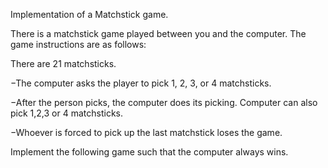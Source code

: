 Implementation of a Matchstick game.

There is a matchstick game played between you and the computer. The game instructions are as follows:

There are 21 matchsticks.

−The computer asks the player to pick 1, 2, 3, or 4 matchsticks.

−After the person picks, the computer does its picking. Computer can also pick 1,2,3 or 4 matchsticks.

−Whoever is forced to pick up the last matchstick loses the game.

Implement the following game such that the computer always wins.